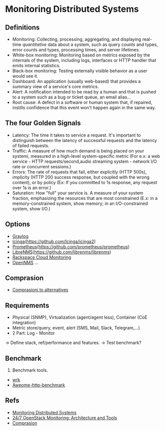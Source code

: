 # Monitoring Distributed Systems

## Definitions

- Monitoring: Collecting, processing, aggregating, and displaying real-time
  *quantitative* data about a system, such as query counts and types, error
  counts and types, processing times, and server lifetimes.
- White-box monitoring: Monitoring based on metrics exposed by the internals
  of the system, including logs, interfaces or HTTP handler that emits
  internal statistics.
- Black-box monitoring: Testing externally visible behavior as a user would
  see it.
- Dashboard: An application (usually web-based) that provides a summary view
  of a service's core metrics.
- Alert: A notification intended to be read by a human and that is pushed to a
  system such as a bug or ticket queue, an email alias...
- Root cause: A defect in a software or human system that, if repaired,
  instills confidence that this event won't happen again in the same way.

## The four Golden Signals

- Latency: The time it takes to service a request. It's important to
  distinguish between the latency of successful requests and the latency of
  failed requests.
- Traffic: A measure of how much demand is being placed on your systemi,
  measured in a high-level system-specific metric (For e.x: a web service -
  HTTP requests/second,audio streaming system - network I/O rate or concurrent
  sessions.)
- Errors: The rate of requests that fail, either explicitly (HTTP 500s),
  implicity (HTTP 200 success response, but coupled with the wrong content),
  or by policy (Ex: If you committed to 1s response, any request over 1s is an
  error.)
- Saturation: How "full" your service is. A measure of your system fraction,
  emphasizing the resources that are most constrained (E.x: in a
  memory-constrained system, show memory; in an I/O-constrained system, show
  I/O.)

## Options

- [Graylog](https://www.graylog.org/)
- [Icinga](https://www.icinga.com/)(https://github.com/Icinga/icinga2)
- [Prometheus](https://prometheus.io/)(https://github.com/prometheus/prometheus)
- [LibreNMS](http://www.librenms.org/)(https://github.com/librenms/librenms)
- [Rackspace Cloud Monitoring](https://github.com/rcbops/rpc-maas)
- [OpenNMS](https://www.opennms.org/en)
...

## Comprasion

- [Comprasioni to alternatives](https://prometheus.io/docs/introduction/comparison/)

## Requirements

- Physical (SNMP), Virtualization (agent/agent less), Container (CoE
integration)
- Metric store/query, event, alert (SMS, Mail, Slack, Telegram,...)
- 2 Part: Log - Monitor

-> Define stack, ref/performance and features.
-> Test benchmark?

## Benchmark

1. Benchmark tools.

- [wrk](https://github.com/wg/wrk)
- [Aweome-http-benchmark](https://github.com/denji/awesome-http-benchmark)

## Refs

- [Monitoring Distributed Systems](https://landing.google.com/sre/book/chapters/monitoring-distributed-systems.html)
- [24/7 OpenStack Monitoring: Architecture and Tools](https://platform9.com/blog/24-7-openstack-monitoring-architecture-tools/)
- [Comprasion](https://www.loomsystems.com/blog/single-post/2017/06/07/prometheus-vs-grafana-vs-graphite-a-feature-comparison)
